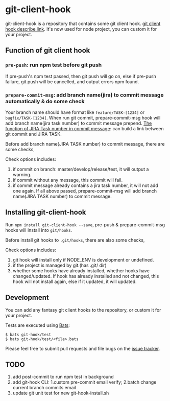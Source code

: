 
# git-client-hook

git-client-hook is a repository that contains some git client hook.
[git client hook describe link](https://git-scm.com/book/en/v2/Customizing-Git-Git-Hooks).
It's now used for node project, you can custom it for your project.

## Function of git client hook

### `pre-push`: run npm test before git push

If pre-push's npm test passed, then git push will go on, else if pre-push failure,
git push will be cancelled, and output errors npm found.

### `prepare-commit-msg`: add branch name(jira) to commit message automatically & do some check

Your branch name should have format like `feature/TASK-[1234]` or `bugfix/TASK-[1234]`.
When run git commit, prepare-commit-msg hook will add branch name(jira task number) to
commit message prepend.
[The function of JIRA Task number in commit message](https://confluence.atlassian.com/display/FISHEYE/Using+Smart+Commits): can build a link between git commit and JIRA TASK.

Before add branch name(JIRA TASK number) to commit message, there are some checks,

Check options includes:

1. if commit on branch: master/develop/release/test, it will output a warning.
2. if commit without any message, this commit will fail.
3. if commit message already contains a jira task number, it will not add one again.
If all above passed, prepare-commit-msg will add branch name(JIRA TASK number) to commit message.

## Installing git-client-hook

Run `npm install git-client-hook --save`, pre-push & prepare-commit-msg hooks
will install into `git/hooks`.

Before install git hooks to `.git/hooks`, there are also some checks,

Check options includes:

1. git hook will install only if NODE_ENV is development or undefined.
2. if the project is managed by git.(has .git/ dir) 
3. whether some hooks have already installed, whether hooks have changed/updated. If hook has already installed and not changed, this hook will not install again, else if it updated, it will updated.

## Development

You can add any fantasy git client hooks to the repository, or custom it for your project.

Tests are executed using [Bats](https://github.com/sstephenson/bats):

    $ bats git-hook/test
    $ bats git-hook/test/<file>.bats

Please feel free to submit pull requests and file bugs on the [issue
tracker](https://github.com/adispring/git-client-hook/issues).

## TODO

1. add post-commit to run npm test in background
2. add git-hook CLI: 1.custom pre-commit email verify; 2.batch change current branch commits email 
3. update git unit test for new git-hook-install.sh
